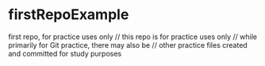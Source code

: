 # firstRepoExample
first repo, for practice uses only
// this repo is for practice uses only
// while primarily for Git practice, there may also be
// other practice files created and committed  for study purposes
